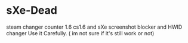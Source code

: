# sXe-Dead
steam changer counter 1.6 cs1.6 and sXe screenshot blocker and HWID changer
 Use it Carefully. ( im not sure if it's still work or not) 
